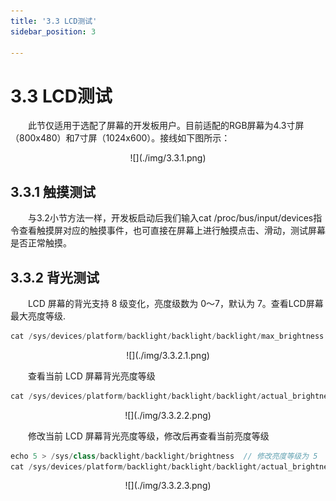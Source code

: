 ```yaml
---
title: '3.3 LCD测试'
sidebar_position: 3

---
```


# 3.3 LCD测试

&emsp;&emsp;此节仅适用于选配了屏幕的开发板用户。目前适配的RGB屏幕为4.3寸屏（800x480）和7寸屏（1024x600）。接线如下图所示：

<center>
![](./img/3.3.1.png)
</center>

## 3.3.1 触摸测试

&emsp;&emsp;与3.2小节方法一样，开发板启动后我们输入cat /proc/bus/input/devices指令查看触摸屏对应的触摸事件，也可直接在屏幕上进行触摸点击、滑动，测试屏幕是否正常触摸。

## 3.3.2 背光测试

&emsp;&emsp;LCD 屏幕的背光支持 8 级变化，亮度级数为 0～7，默认为 7。查看LCD屏幕最大亮度等级.

```c#
cat /sys/devices/platform/backlight/backlight/backlight/max_brightness
```

<center>
![](./img/3.3.2.1.png)
</center>

&emsp;&emsp;查看当前 LCD 屏幕背光亮度等级

```c#
cat /sys/devices/platform/backlight/backlight/backlight/actual_brightness
```

<center>
![](./img/3.3.2.2.png)
</center>

&emsp;&emsp;修改当前 LCD 屏幕背光亮度等级，修改后再查看当前亮度等级

```c#
echo 5 > /sys/class/backlight/backlight/brightness 	// 修改亮度等级为 5
cat /sys/devices/platform/backlight/backlight/backlight/actual_brightness
```

<center>
![](./img/3.3.2.3.png)
</center>



